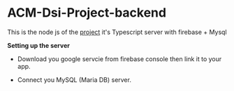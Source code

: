 # ACM-Dsi-Project-backend

This is the node js of the [project] it's Typescript server with firebase + Mysql

**Setting up the server**

  - Download you google servcie from firebase console then link it to your app.
  
  - Connect you MySQL (Maria DB) server.

  [project]: <https://github.com/Psycomentis06/ACM-Dsi-project>
